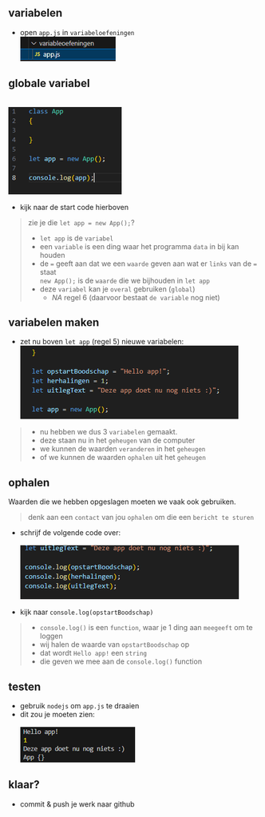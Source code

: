 
## variabelen

- open `app.js` in `variabeloefeningen`
<br>![](img/mappen.PNG)


## globale variabel

<br>![](img/startcode.PNG)
- kijk naar de start code hierboven
> zie je die `let app = new App();`? 
> - `let app` is de `variabel`  
> - een `variable` is een ding waar het programma `data` in bij kan houden  
> - de `=` geeft aan dat we een `waarde` geven aan wat er `links` van de `=` staat  
> `new App();` is de `waarde` die we bijhouden in `let app`
> - deze `variabel` kan je `overal` gebruiken (`global`) 
>   - *NA* regel 6 (daarvoor bestaat `de variable` nog niet)


## variabelen maken

- zet nu boven `let app` (regel 5) nieuwe variabelen:
<br>![](img/variabelen.PNG)

> - nu hebben we dus 3 `variabelen` gemaakt.
> - deze staan nu in het `geheugen` van de computer
> - we kunnen de waarden `veranderen` in het `geheugen`
> - of we kunnen de waarden `ophalen` uit het `geheugen` 

## ophalen

Waarden die we hebben opgeslagen moeten we vaak ook gebruiken.
> denk aan een `contact` van jou `ophalen` om die een `bericht te sturen`

- schrijf de volgende code over:  
<br>![](img/ophalen.PNG)

- kijk naar `console.log(opstartBoodschap)`
> - `console.log()` is een `function`, waar je 1 ding aan `meegeeft` om te loggen 
> - wij halen de waarde van `opstartBoodschap` op
> - dat wordt `Hello app!` een `string`  
> - die geven we mee aan de `console.log()` function



## testen

- gebruik `nodejs` om `app.js` te draaien
- dit zou je moeten zien:  
<br>![](img/result2.PNG)


## klaar?

- commit & push je werk naar github
